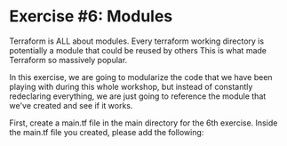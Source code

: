 # Exercise #6: Modules

Terraform is ALL about modules.  Every terraform working directory is potentially a module that could be reused by others
This is what made Terraform so massively popular.

In this exercise, we are going to modularize the code that we have been playing with during this whole workshop, but instead of 
constantly redeclaring everything, we are just going to reference the module that we've created and see if it works.

First, create a main.tf file in the main directory for the 6th exercise.  Inside the main.tf file you created, please add the following:

```hcl

```